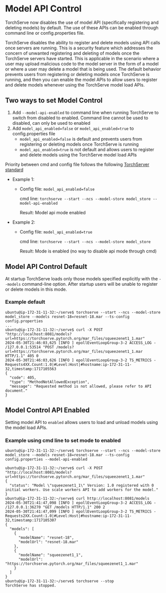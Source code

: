 # Model API Control

TorchServe now disables the use of model API (specifically registering and deleting models) by default. The use of these APIs can be enabled through command line or config.properties file.

TorchServe disables the ability to register and delete models using API calls once servers are running. This is a security feature which addresses the concern of unwanted registering and deleting of models once the TorchServe servers have started. This is applicable in the scenario where a user may upload malicious code to the model server in the form of a model or where a user may delete a model that is being used. The default behavior prevents users from registering or deleting models once TorchServe is running, and then you can enable the model APIs to allow users to register and delete models whenever using the TorchServe model load APIs.

## Two ways to set Model Control
1. Add `--model-api-enabled` to command line when running TorchServe to switch from disabled to enabled. Command line cannot be used to disabled, can only be used to enabled
2. Add `model_api_enabled=false` or `model_api_enabled=true` to config.properties file
    * `model_api_enabled=false` is default and prevents users from registering or deleting models once TorchServe is running
    * `model_api_enabled=true` is not default and allows users to register and delete models using the TorchServe model load APIs

Priority between cmd and config file follows the following [TorchServer standard](https://github.com/pytorch/serve/blob/c74a29e8144bc12b84196775076b0e8cf3c5a6fc/docs/configuration.md#advanced-configuration)
* Example 1:
  * Config file: `model_api_enabled=false`

    cmd line: `torchserve --start --ncs --model-store model_store --model-api-enabled`

    Result: Model api mode enabled
* Example 2:
  * Config file: `model_api_enabled=true`

    cmd line: `torchserve --start --ncs --model-store model_store`

    Result: Mode is enabled (no way to disable api mode through cmd)

## Model API Control Default
At startup TorchServe loads only those models specified explicitly with the `--models` command-line option. After startup users will be unable to register or delete models in this mode.

### Example default
```
ubuntu@ip-172-31-11-32:~/serve$ torchserve --start --ncs --model-store model_store --models resnet-18=resnet-18.mar --ts-config config.properties
...
ubuntu@ip-172-31-11-32:~/serve$ curl -X POST  "http://localhost:8081/models?url=https://torchserve.pytorch.org/mar_files/squeezenet1_1.mar"
2024-05-30T21:46:03,625 [INFO ] epollEventLoopGroup-3-2 ACCESS_LOG - /127.0.0.1:53514 "POST /models?url=https://torchserve.pytorch.org/mar_files/squeezenet1_1.mar HTTP/1.1" 405 0
2024-05-30T21:46:03,626 [INFO ] epollEventLoopGroup-3-2 TS_METRICS - Requests4XX.Count:1.0|#Level:Host|#hostname:ip-172-31-11-32,timestamp:1717105563
{
  "code": 405,
  "type": "MethodNotAllowedException",
  "message": "Requested method is not allowed, please refer to API document."
}
```

## Model Control API Enabled
Setting model API to `enabled` allows users to load and unload models using the model load APIs.

### Example using cmd line to set mode to enabled
```
ubuntu@ip-172-31-11-32:~/serve$ torchserve --start --ncs --model-store model_store --models resnet-18=resnet-18.mar --ts-config config.properties --model-api-enabled

ubuntu@ip-172-31-11-32:~/serve$ curl -X POST  "http://localhost:8081/models?url=https://torchserve.pytorch.org/mar_files/squeezenet1_1.mar"
{
  "status": "Model \"squeezenet1_1\" Version: 1.0 registered with 0 initial workers. Use scale workers API to add workers for the model."
}
ubuntu@ip-172-31-11-32:~/serve$ curl http://localhost:8081/models
2024-05-30T21:41:47,098 [INFO ] epollEventLoopGroup-3-2 ACCESS_LOG - /127.0.0.1:36270 "GET /models HTTP/1.1" 200 2
2024-05-30T21:41:47,099 [INFO ] epollEventLoopGroup-3-2 TS_METRICS - Requests2XX.Count:1.0|#Level:Host|#hostname:ip-172-31-11-32,timestamp:1717105307
{
  "models": [
    {
      "modelName": "resnet-18",
      "modelUrl": "resnet-18.mar"
    },
    {
      "modelName": "squeezenet1_1",
      "modelUrl": "https://torchserve.pytorch.org/mar_files/squeezenet1_1.mar"
    }
  ]
}
ubuntu@ip-172-31-11-32:~/serve$ torchserve --stop
TorchServe has stopped.
```
